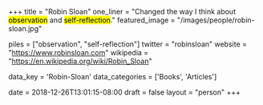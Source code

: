 +++
title = "Robin Sloan"
one_liner = "Changed the way I think about <mark>observation</mark> and <mark>self-reflection</mark>."
featured_image = "/images/people/robin-sloan.jpg"

piles = ["observation", "self-reflection"]
twitter = "robinsloan"
website = "https://www.robinsloan.com"
wikipedia = "https://en.wikipedia.org/wiki/Robin_Sloan"

data_key = 'Robin-Sloan'
data_categories = ['Books', 'Articles']

date = 2018-12-26T13:01:15-08:00
draft = false
layout = "person"
+++


